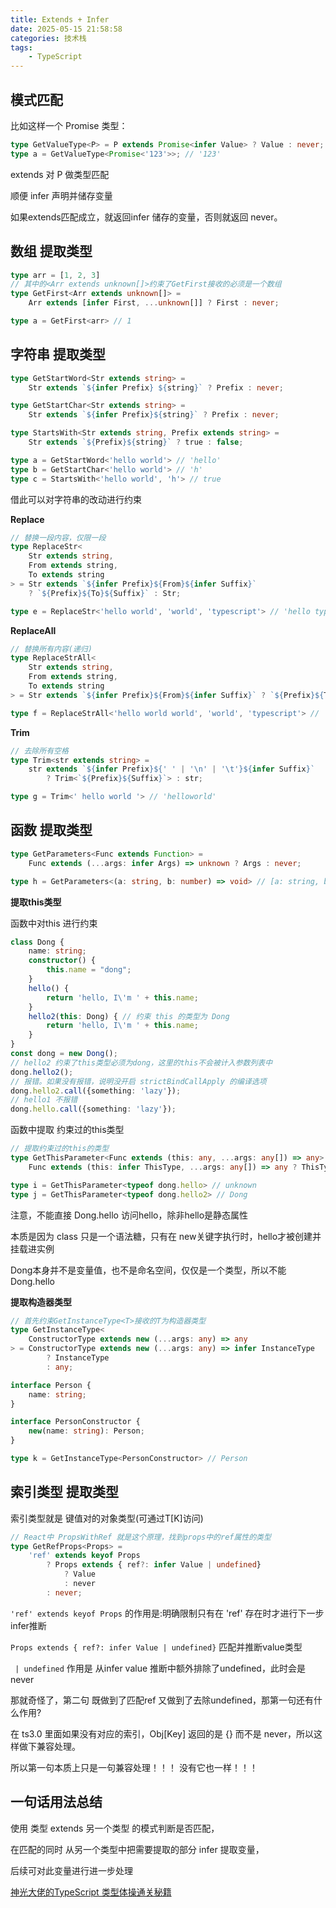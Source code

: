```yaml
---
title: Extends + Infer
date: 2025-05-15 21:58:58
categories: 技术栈
tags: 
    - TypeScript
---
```



## 模式匹配

比如这样一个 Promise<value> 类型：

```ts
type GetValueType<P> = P extends Promise<infer Value> ? Value : never;
type a = GetValueType<Promise<'123'>>; // '123'
```

extends 对 P 做类型匹配

顺便 infer 声明并储存变量

如果extends匹配成立，就返回infer 储存的变量，否则就返回 never。

## 数组 提取类型

```ts
type arr = [1, 2, 3]
// 其中的<Arr extends unknown[]>约束了GetFirst接收的必须是一个数组
type GetFirst<Arr extends unknown[]> =
    Arr extends [infer First, ...unknown[]] ? First : never;

type a = GetFirst<arr> // 1
```

## 字符串 提取类型

```ts
type GetStartWord<Str extends string> =
    Str extends `${infer Prefix} ${string}` ? Prefix : never;

type GetStartChar<Str extends string> =
    Str extends `${infer Prefix}${string}` ? Prefix : never;

type StartsWith<Str extends string, Prefix extends string> =
    Str extends `${Prefix}${string}` ? true : false;

type a = GetStartWord<'hello world'> // 'hello'
type b = GetStartChar<'hello world'> // 'h'
type c = StartsWith<'hello world', 'h'> // true
```

借此可以对字符串的改动进行约束

__Replace__

```ts
// 替换一段内容，仅限一段
type ReplaceStr<
    Str extends string,
    From extends string,
    To extends string
> = Str extends `${infer Prefix}${From}${infer Suffix}`
    ? `${Prefix}${To}${Suffix}` : Str;

type e = ReplaceStr<'hello world', 'world', 'typescript'> // 'hello typescript'
```

__ReplaceAll__

```ts
// 替换所有内容(递归)
type ReplaceStrAll<
    Str extends string,
    From extends string,
    To extends string
> = Str extends `${infer Prefix}${From}${infer Suffix}` ? `${Prefix}${To}${ReplaceStrAll<Suffix, From, To>}` : Str;

type f = ReplaceStrAll<'hello world world', 'world', 'typescript'> // 'hello typescript typescript'
```

__Trim__

```ts
// 去除所有空格
type Trim<str extends string> =
    str extends `${infer Prefix}${' ' | '\n' | '\t'}${infer Suffix}`
        ? Trim<`${Prefix}${Suffix}`> : str;

type g = Trim<' hello world '> // 'helloworld'
```

## 函数 提取类型

```ts
type GetParameters<Func extends Function> = 
    Func extends (...args: infer Args) => unknown ? Args : never;

type h = GetParameters<(a: string, b: number) => void> // [a: string, b: number]
```

__提取this类型__

函数中对this 进行约束
```ts
class Dong {
    name: string;
    constructor() {
        this.name = "dong";
    }
    hello() {
        return 'hello, I\'m ' + this.name;
    }
    hello2(this: Dong) { // 约束 this 的类型为 Dong
        return 'hello, I\'m ' + this.name;
    }
}
const dong = new Dong();
// hello2 约束了this类型必须为dong，这里的this不会被计入参数列表中
dong.hello2();
// 报错。如果没有报错，说明没开启 strictBindCallApply 的编译选项
dong.hello2.call({something: 'lazy'});
// hello1 不报错
dong.hello.call({something: 'lazy'});
```

函数中提取 约束过的this类型
```ts
// 提取约束过的this的类型
type GetThisParameter<Func extends (this: any, ...args: any[]) => any> =
    Func extends (this: infer ThisType, ...args: any[]) => any ? ThisType : never;

type i = GetThisParameter<typeof dong.hello> // unknown
type j = GetThisParameter<typeof dong.hello2> // Dong
```

注意，不能直接 Dong.hello 访问hello，除非hello是静态属性

本质是因为 class 只是一个语法糖，只有在 new关键字执行时，hello才被创建并挂载进实例

Dong本身并不是变量值，也不是命名空间，仅仅是一个类型，所以不能Dong.hello

__提取构造器类型__

```ts
// 首先约束GetInstanceType<T>接收的T为构造器类型
type GetInstanceType<
    ConstructorType extends new (...args: any) => any
> = ConstructorType extends new (...args: any) => infer InstanceType 
        ? InstanceType 
        : any;

interface Person {
    name: string;
}

interface PersonConstructor {
    new(name: string): Person;
}

type k = GetInstanceType<PersonConstructor> // Person
```

## 索引类型 提取类型

索引类型就是 键值对的对象类型(可通过T[K]访问)

```ts
// React中 PropsWithRef 就是这个原理，找到props中的ref属性的类型
type GetRefProps<Props> = 
    'ref' extends keyof Props
        ? Props extends { ref?: infer Value | undefined}
            ? Value
            : never
        : never;
```

`'ref' extends keyof Props` 的作用是:明确限制只有在 'ref' 存在时才进行下一步infer推断

`Props extends { ref?: infer Value | undefined}` 匹配并推断value类型

` | undefined` 作用是 从infer value 推断中额外排除了undefined，此时会是never

那就奇怪了，第二句 既做到了匹配ref 又做到了去除undefined，那第一句还有什么作用?

在 ts3.0 里面如果没有对应的索引，Obj[Key] 返回的是 {} 而不是 never，所以这样做下兼容处理。

所以第一句本质上只是一句兼容处理！！！ 没有它也一样！！！


## 一句话用法总结

使用 类型 extends 另一个类型 的模式判断是否匹配，

在匹配的同时 从另一个类型中把需要提取的部分 infer 提取变量，  

后续可对此变量进行进一步处理

[神光大佬的TypeScript 类型体操通关秘籍](https://juejin.cn/book/7047524421182947366/section/7048281581428932619)